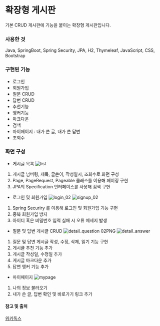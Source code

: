 # 확장형 게시판
기본 CRUD 게시판에 기능을 붙이는 확장형 게시판입니다.


### 사용한 것
Java, SpringBoot, Spring Security, JPA, H2, Thymeleaf, JavaScript, CSS, Bootstrap


### 구현된 기능
- 로그인
- 회원가입
- 질문 CRUD
- 답변 CRUD
- 추천기능
- 앵커기능
- 마크다운
- 검색
- 마이페이지 : 내가 쓴 글, 내가 쓴 답변
- 조회수


### 화면 구성
- 게시글 목록
  ![list](https://github.com/LMM07/Board/assets/93696194/e507bd3b-3893-4fc1-919c-1babe2ff7608)
1. 게시글 넘버링, 제목, 글쓴이, 작성일시, 조회수로 화면 구성
2. Page, PageRequest, Pageable 클래스를 이용해 페이징 구현
3. JPA의 Specification 인터페이스를 사용해 검색 구현


- 로그인 및 회원가입
  ![login_02](https://github.com/LMM07/Board/assets/93696194/71f95678-32c8-4d27-92eb-5d6aa719a650)
  ![signup_02](https://github.com/LMM07/Board/assets/93696194/2e69f93d-6d0f-4dfa-a4c8-7f8d22ff7674)
1. Spring Securiry 를 이용해 로그인 및 회원가입 기능 구현
2. 중복 회원가입 방지
3. 아이디 혹은 비밀번호 입력 실패 시 오류 메세지 발생


- 질문 및 답변 게시글 CRUD
  ![detail_question 02PNG](https://github.com/LMM07/Board/assets/93696194/12f9949e-58a5-472b-8a01-49c3cdfa9fc2)
  ![detail_answer](https://github.com/LMM07/Board/assets/93696194/51236e69-d932-40f7-8b19-48bbd52f34e1)
1. 질문 및 답변 게시글 작성, 수정, 삭제, 읽기 기능 구현
2. 게시글 추천 기능 추가
3. 게시글 작성일, 수정일 추가
4. 게시글 마크다운 추가
5. 답변 앵커 기능 추가


- 마이페이지
  ![mypage](https://github.com/LMM07/Board/assets/93696194/28dbfa76-0912-417a-9969-a31f2a31e1b1)
1. 나의 정보 불러오기
2. 내가 쓴 글, 답변 확인 및 바로가기 링크 추가
  


#### 참고 및 출처
[위키독스](https://wikidocs.net/book/7601)



